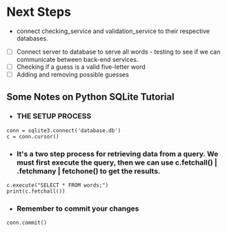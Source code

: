 # Next Steps

- connect checking_service and validation_service to their respective databases.
- [ ] Connect server to database to serve all words - testing to see if we can communicate between back-end services.
- [ ] Checking if a guess is a valid five-letter word
- [ ] Adding and removing possible guesses

## Some Notes on Python SQLite Tutorial

- ### THE SETUP PROCESS
```
conn = sqlite3.connect('database.db')
c = conn.cursor()
```

- ### It's a two step process for retrieving data from a query. We must first execute the query, then we can use c.fetchall() | .fetchmany | fetchone() to get the results.
```
c.execute("SELECT * FROM words;")
print(c.fetchall())
```

- ### Remember to commit your changes
`conn.commit()`    
